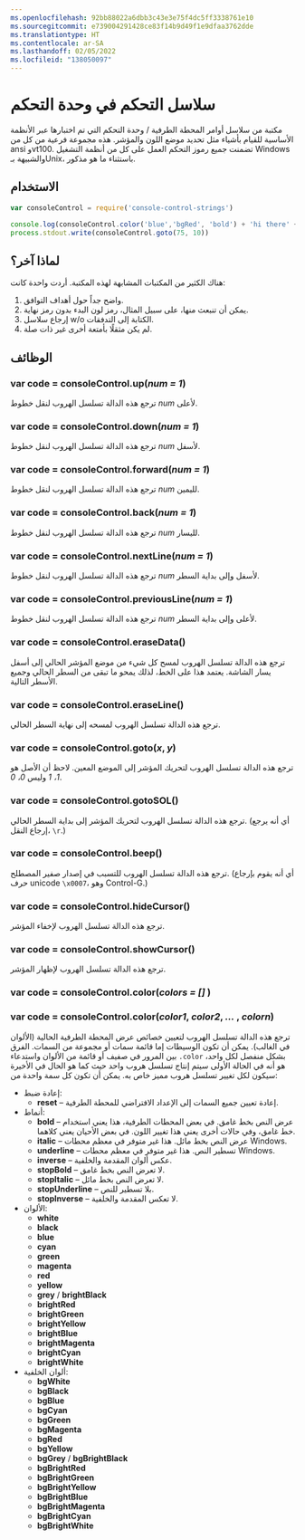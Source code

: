 ```yaml
---
ms.openlocfilehash: 92bb88022a6dbb3c43e3e75f4dc5ff3338761e10
ms.sourcegitcommit: e739004291428ce83f14b9d49f1e9dfaa3762dde
ms.translationtype: HT
ms.contentlocale: ar-SA
ms.lasthandoff: 02/05/2022
ms.locfileid: "138050097"
---
```

# <a name="console-control-strings"></a>سلاسل التحكم في وحدة التحكم

مكتبة من سلاسل أوامر المحطة الطرفية / وحدة التحكم التي تم اختبارها عبر الأنظمة الأساسية للقيام بأشياء مثل تحديد موضع اللون والمؤشر.  هذه مجموعة فرعية من كل من ansi وvt100.  تضمنت جميع رموز التحكم العمل على كل من أنظمة التشغيل Windows والشبيهة بـUnix، باستثناء ما هو مذكور.

## <a name="usage"></a>الاستخدام

```js
var consoleControl = require('console-control-strings')

console.log(consoleControl.color('blue','bgRed', 'bold') + 'hi there' + consoleControl.color('reset'))
process.stdout.write(consoleControl.goto(75, 10))
```

## <a name="why-another"></a>لماذا آخر؟

هناك الكثير من المكتبات المشابهة لهذه المكتبة.  أردت واحدة كانت:

1. واضح جداً حول أهداف التوافق.
2. يمكن أن تنبعث منها، على سبيل المثال، رمز لون البدء بدون رمز نهاية.
3. إرجاع سلاسل w/o الكتابة إلى التدفقات.
4. لم يكن مثقلًا بأمتعة أخرى غير ذات صلة.

## <a name="functions"></a>الوظائف

### <a name="var-code--consolecontrolup_num--1_"></a>var code = consoleControl.up(_num = 1_)

ترجع هذه الدالة تسلسل الهروب لنقل خطوط _num_ لأعلى.

### <a name="var-code--consolecontroldown_num--1_"></a>var code = consoleControl.down(_num = 1_)

ترجع هذه الدالة تسلسل الهروب لنقل خطوط _num_ لأسفل.

### <a name="var-code--consolecontrolforward_num--1_"></a>var code = consoleControl.forward(_num = 1_)

ترجع هذه الدالة تسلسل الهروب لنقل خطوط _num_ لليمين.

### <a name="var-code--consolecontrolback_num--1_"></a>var code = consoleControl.back(_num = 1_)

ترجع هذه الدالة تسلسل الهروب لنقل خطوط _num_ لليسار.

### <a name="var-code--consolecontrolnextline_num--1_"></a>var code = consoleControl.nextLine(_num = 1_)

ترجع هذه الدالة تسلسل الهروب لنقل خطوط _num_ لأسفل وإلى بداية السطر.

### <a name="var-code--consolecontrolpreviousline_num--1_"></a>var code = consoleControl.previousLine(_num = 1_)

ترجع هذه الدالة تسلسل الهروب لنقل خطوط _num_ لأعلى وإلى بداية السطر.

### <a name="var-code--consolecontrolerasedata"></a>var code = consoleControl.eraseData()

ترجع هذه الدالة تسلسل الهروب لمسح كل شيء من موضع المؤشر الحالي إلى أسفل يسار الشاشة.  يعتمد هذا على الخط، لذلك يمحو ما تبقى من السطر الحالي وجميع الأسطر التالية.

### <a name="var-code--consolecontroleraseline"></a>var code = consoleControl.eraseLine()

ترجع هذه الدالة تسلسل الهروب لمسحه إلى نهاية السطر الحالي.

### <a name="var-code--consolecontrolgoto_x_-_y_"></a>var code = consoleControl.goto(_x_, _y_)

ترجع هذه الدالة تسلسل الهروب لتحريك المؤشر إلى الموضع المعين. لاحظ أن الأصل هو _1، 1_ وليس _0، 0_.

### <a name="var-code--consolecontrolgotosol"></a>var code = consoleControl.gotoSOL()

ترجع هذه الدالة تسلسل الهروب لتحريك المؤشر إلى بداية السطر الحالي. (أي أنه يرجع إرجاع النقل، `\r`.)

### <a name="var-code--consolecontrolbeep"></a>var code = consoleControl.beep()

ترجع هذه الدالة تسلسل الهروب للتسبب في إصدار صفير المصطلح.  (أي أنه يقوم بإرجاع حرف unicode `\x0007`، وهو Control-G.)

### <a name="var-code--consolecontrolhidecursor"></a>var code = consoleControl.hideCursor()

ترجع هذه الدالة تسلسل الهروب لإخفاء المؤشر.

### <a name="var-code--consolecontrolshowcursor"></a>var code = consoleControl.showCursor()

ترجع هذه الدالة تسلسل الهروب لإظهار المؤشر.

### <a name="var-code--consolecontrolcolor_colors--_"></a>var code = consoleControl.color(_colors = []_ )

### <a name="var-code--consolecontrolcolor_color1_-_color2_-__-_colorn_"></a>var code = consoleControl.color(_color1_, _color2_, _…_ , _colorn_)

ترجع هذه الدالة تسلسل الهروب لتعيين خصائص عرض المحطة الطرفية الحالية (الألوان في الغالب).  يمكن أن تكون الوسيطات إما قائمة سمات أو مجموعة من السمات.  الفرق بين المرور في صفيف أو قائمة من الألوان واستدعاء `.color` بشكل منفصل لكل واحد، هو أنه في الحالة الأولى سيتم إنتاج تسلسل هروب واحد حيث كما هو الحال في الأخيرة سيكون لكل تغيير تسلسل هروب مميز خاص به.  يمكن أن تكون كل سمة واحدة من:

* إعادة ضبط:
  * **reset** – إعادة تعيين جميع السمات إلى الإعداد الافتراضي للمحطة الطرفية.
* أنماط:
  * **bold** – عرض النص بخط غامق.  في بعض المحطات الطرفية، هذا يعني استخدام خط غامق، وفي حالات أخرى يعني هذا تغيير اللون.  في بعض الأحيان يعني كلاهما.
  * **italic** – عرض النص بخط مائل. هذا غير متوفر في معظم محطات Windows.
  * **underline** – تسطير النص. هذا غير متوفر في معظم محطات Windows.
  * **inverse** – عكس ألوان المقدمة والخلفية.
  * **stopBold** – لا تعرض النص بخط غامق.
  * **stopItalic** – لا تعرض النص بخط مائل.
  * **stopUnderline** – بلا تسطير للنص.
  * **stopInverse** – لا تعكس المقدمة والخلفية.
* الألوان:
  * **white**
  * **black**
  * **blue**
  * **cyan**
  * **green**
  * **magenta**
  * **red**
  * **yellow**
  * **grey** / **brightBlack**
  * **brightRed**
  * **brightGreen**
  * **brightYellow**
  * **brightBlue**
  * **brightMagenta**
  * **brightCyan**
  * **brightWhite**
* ألوان الخلفية:
  * **bgWhite**
  * **bgBlack**
  * **bgBlue**
  * **bgCyan**
  * **bgGreen**
  * **bgMagenta**
  * **bgRed**
  * **bgYellow**
  * **bgGrey** / **bgBrightBlack**
  * **bgBrightRed**
  * **bgBrightGreen**
  * **bgBrightYellow**
  * **bgBrightBlue**
  * **bgBrightMagenta**
  * **bgBrightCyan**
  * **bgBrightWhite**

